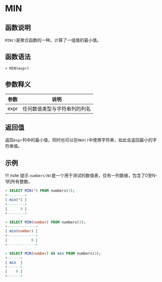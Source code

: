 # **MIN**

## **函数说明**

`MIN()`是聚合函数的一种，计算了一组值的最小值。


## **函数语法**

```
> MIN(expr)
```

## **参数释义**
|  参数  | 说明 |
|  ----  | ----  |
| expr  | 任何数值类型与字符串列的列名|


## **返回值**
返回`expr`列中的最小值，同时也可以在`MAX()`中使用字符串，如此会返回最小的字符串值。

## **示例**

!!! note 提示
    `numbers(N)`是一个用于测试的数值表，仅有一列数据，包含了0至N-1的所有整数。

```sql
> SELECT MIN(*) FROM numbers(3);
+--------+
| min(*) |
+--------+
|      0 |
+--------+

> SELECT MIN(number) FROM numbers(3);
+-------------+
| min(number) |
+-------------+
|           0 |
+-------------+

> SELECT MIN(number) AS min FROM numbers(3);
+------+
| min  |
+------+
|    0 |
+------+
```
